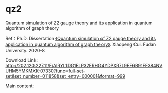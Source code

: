 # qz2
Quantum simulation of Z2 gauge theory and its application in quantum algorithm of graph theory

Ref：Ph.D. Dissertation 
      [《Quantum simulation of Z2 gauge theory and its application in quantum algorithm of graph theory》](http://202.120.227.11/F/AIRYL1DG1ELP32ERHG4YDPXR7L9EF6B91FE384NVUHM5YMKMXK-07330?func=full-set-set&set_number=011858&set_entry=000001&format=999).  Xiaopeng Cui. Fudan University. 2020-8   

Download Link: <http://202.120.227.11/F/AIRYL1DG1ELP32ERHG4YDPXR7L9EF6B91FE384NVUHM5YMKMXK-07330?func=full-set-set&set_number=011858&set_entry=000001&format=999>

Main content:
